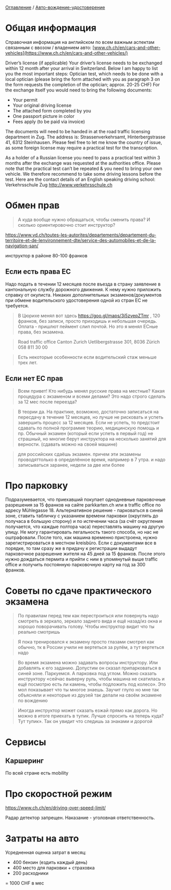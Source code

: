 [Оглавление](/faq/) / [Авто-вождение-удостоверение](/faq/inbox/Авто-вождение-удостоверение.html)

# Общая информация
Справочная информация на английском по всем важным аспектам связанным с ввозом / владением авто: [www.ch.ch/en/cars-and-other-vehicles](https://www.ch.ch/en/cars-and-other-vehicles/)


Driver’s license (if applicable)
Your driver’s license needs to be exchanged within 12 month after your arrival in Switzerland. Below I am happy to list you the most important steps:
Optician test, which needs to be done with a local optician (please bring the form attached with you as paragraph 3 on the form requests the completion of the optician; approx. 20-25 CHF)
For the exchange itself you would need to bring the following documents:
* Your permit
* Your original driving license
* The attached form completed by you
* One passport picture in color
* Fees apply (to be paid via invoice)

The documents will need to be handed in at the road traffic licensing department in Zug. The address is: Strassenverkehrsamt, Hinterbergstrasse 41, 6312 Steinhausen.
Please feel free to let me know the country of issue, as some foreign license may require a practical test for the transcription.

As a holder of a Russian license you need to pass a practical test within 3 months after the exchange was requested at the authorities office. Please note that the practical test can’t be repeated & you need to bring your own vehicle. We therefore recommend to take some driving lessons before the test. Here are the contact details of an English speaking driving school:
Verkehrsschule Zug http://www.verkehrsschule.ch

# Обмен прав
>А куда вообще нужно обращаться, чтобы сменить права? И сколько ориентировочно стоит инструктор?

https://www.vd.ch/toutes-les-autorites/departements/departement-du-territoire-et-de-lenvironnement-dte/service-des-automobiles-et-de-la-navigation-san/

инструктор в районе 80-100 франков



## Если есть права EC
Надо подать в течении 12 месяцев после въезда в страну заявление в кантональную службу дорожного движения. К нему нужно приложить справку от окулиста. Никаких дополнительных экзаменов/документов при обмене водительского удостоверения одной из стран ЕС не требуется.

>В Цюрихе менял вот здесь https://goo.gl/maps/3i5zvepZTmr , 120 франков, без записи, просто приходишь и небольшая очередь. Оплата - пришлют пеймент слип почтой.
Но это я менял ЕСные права, без экзамена.

>Road traffic office Canton Zurich
Uetlibergstrasse 301, 8036 Zürich
058 811 30 00

>Есть некоторые особенности если водительский стаж меньше трех лет.

## Если нет ЕС прав
> Всем привет!
Кто нибудь менял русские права на местные?
Какая процедура с экзаменом и всеми делами?
Это надо строго сделать за 12 мес после переезда?

>В теории да. На практике, возможно, достаточно записаться на пересдачу в течение 12 месяцев, но лучше не рисковать и успеть завершить процесс за 12 месяцев. Если не успеть, то предстоит сдавать по полной программе теорию, медицинскую помощь и пр. Обычный экзамен (который если успеть в первый год) не страшный, но многие берут инструктора на несколько занятий для верности. (сдавать можно на своей машине)

>для российских сдаёшь экзамен. причем эти экзамены проводяттолько в определённое время, например в 7 утра. и надо записываться заранее, недели за две или более

# Про парковку
Подразумевается, что приехавший покупает однодневные парковочные разрешения за 15 франков на сайте parkkarten.ch или в traffic office по адресу Mühlegasse 18. Альтернативное решение - парковаться в синей зоне, ставить табличку с указанием времени парковки (округлять до получаса в большую сторону) и по истечении часа (за счёт округления получается, что каждые полтора часа) переставлять машину на другую улицу. Не могу гарантировать легальность такого способа, но нас не оштрафовали. После того, как машина временно пристроена, нужно зарегистрироваться в местном kreisbüro. Если с документами все в порядке, то там сразу же в придачу к регистрации выдадут парковочное разрешение жителя на 45 дней за 15 франков. После этого нужно дождаться пермита и прийти с ним в упомянутый выше traffic office и получить постоянную парковочную карту на год за 300 франков.

# Советы по сдаче практического экзамена
> По правилам перед тем как перестроиться или повернуть надо смотреть в зеркало, зеркало заднего вида и ещё назад/из окна и хорошо поворачивать голову.
> Чтобы инструктор видит что ты реально смотришь

> Я пока тренировался к экзамену просто глазами смотрел как обычно, тк в России учили не вертеться за рулём, а тут вертеться надо

> Во время экзамена можно задавать вопросы инструктору. Или добавлять к его заданию. Допустим он сказал припарковаться в синей зоне. Паркуемся. А парковка под углом. Можно сказать инструктору «сейчас выверну руль, чтобы машина не скатилась и ещё посмотрю есть ли камень, чтобы подложить под колесо». Это мол показывает что ты многое знаешь. Заучит глупо но мне так объясняли и некоторые из друзей так делали на своём экзамене по вождению

> Иногда инструктор может сказать езжай прямо как дорога. Но можно в итоге приехать в тупик. Лучше спросить «а теперь куда? Тут тупик». Так он увидит что следишь за знаками и дорогой

# Сервисы
## Каршеринг
По всей стране есть mobility

# Про скоростной режим
https://www.ch.ch/en/driving-over-speed-limit/

Радар детектор запрещен. Наказание - уголовная ответственность.

# Затраты на авто
Усредненная оценка затрат в месяц:
* 400 бензин (ездить каждый день)
* 400 место для парковки + страховка
* 200 расходники

= 1000 CHF в мес